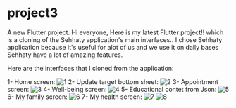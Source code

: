 # project3

A new Flutter project.
Hi everyone,
Here is my latest Flutter project!!
which is a cloning of the Sehhaty application's main interfaces.. 
I chose Sehhaty application because it's useful for alot of us and we use it on daily bases
Sehhaty have a lot of amazing features. 

Here are the interfaces that I cloned from the application:

1- Home screen:
![1](https://github.com/re23a/Project-3/assets/147350855/3dad3f15-5328-4db6-af44-47044d8d7f01)
2- Update target bottom sheet:
![2](https://github.com/re23a/Project-3/assets/147350855/19dd2e9a-61f1-4aad-aec9-2e5ffbe11f3f)
3- Appointment screen:
![3](https://github.com/re23a/Project-3/assets/147350855/b5775288-3ae3-4c50-96b2-6e37f99410db)
4- Well-being screen:
![4](https://github.com/re23a/Project-3/assets/147350855/74074193-80b9-4adb-a86d-c06d7c1d0c16)
5- Educational contet from Json:
![5](https://github.com/re23a/Project-3/assets/147350855/3f1e938c-64c7-4087-a0b2-8305b4471723)
6- My family screen:
![6](https://github.com/re23a/Project-3/assets/147350855/67cb2400-b9be-4a39-96a1-e88a0a1db274)
7- My health screen:
![7](https://github.com/re23a/Project-3/assets/147350855/4e5438fb-0414-4b3d-b27a-b7b4a67fb427)
![8](https://github.com/re23a/Project-3/assets/147350855/4326005b-c086-4ff0-af85-57575fbd3d5c)


